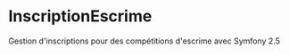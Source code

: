 InscriptionEscrime
==================

Gestion d'inscriptions pour des compétitions d'escrime avec Symfony 2.5
